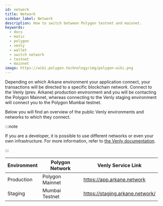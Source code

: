 ```yaml
---
id: network
title: Network 
sidebar_label: Network
description: How to switch between Polygon testnet and mainnet.
keywords:
  - docs
  - matic
  - polygon
  - venly
  - wallet
  - switch network
  - testnet
  - mainnet
image: https://wiki.polygon.technology/img/polygon-wiki.png
---
```


Depending on which Arkane environment your application connect, your transactions will be directed to a specific blockchain network. Connect to the Venly (prev. Arkane) production environment and you will be contacting the Polygon Mainnet, whereas connecting to the Venly staging environment will connect you to the Polygon Mumbai testnet.

Below you will find an overview of the public Venly environments and networks to which they connect.

:::note

If you are a developer, it is possible to use different networks or even your own infrastructure. For more information, refer to [the Venly documentation](https://docs.venly.io/widget/).

:::

Environment | Polygon Network | Venly Service Link
--- | --- |---
Production | Polygon Mainnet | https://app.arkane.network
Staging | Mumbai Testnet | https://staging.arkane.network/


